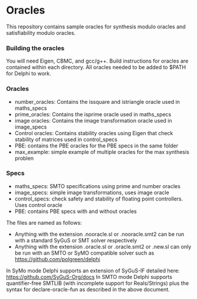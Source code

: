 # Oracles 
This repository contains sample oracles for synthesis modulo oracles and satisfiability modulo oracles. 

### Building the oracles

You will need Eigen, CBMC, and gcc/g++.
Build instructions for oracles are contained within each directory. All oracles needed to be added to $PATH for Delphi to work. 

### Oracles
- number_oracles: Contains the issquare and istriangle oracle used in maths_specs
- prime_oracles: Contains the isprime oracle used in maths_specs
- image oracles: Contains the image transformation oracle used in image_specs
- Control oracles: Contains stability oracles using Eigen that check stability of matrices used in control_specs
- PBE: contains the PBE oracles for the PBE specs in the same folder
- max_example: simple example of multiple oracles for the max synthesis problen

### Specs
- maths_specs: SMTO specifications using prime and number oracles
- image_specs: simple image transformations, uses image oracle
- control_specs: check safety and stability of floating point controllers. Uses control oracle
- PBE: contains PBE specs with and without oracles

The files are named as follows:
- Anything with the extension .nooracle.sl or .nooracle.smt2 can be run with a standard SyGuS or SMT solver respectively
- Anything with the extension .oracle.sl or .oracle.smt2 or .new.sl can only be run with an SMTO or SyMO compatible solver such as https://github.com/polgreen/delphi

In SyMo mode Delphi supports an extension of SyGuS-IF detailed here: https://github.com/SyGuS-Org/docs
In SMTO mode Delphi supports quantifier-free SMTLIB (with incomplete support for Reals/Strings) plus the syntax for declare-oracle-fun as described in the above document. 
